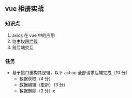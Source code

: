 ## vue 相册实战

### 知识点

1. axios 在 vue 中的应用
2. 路由权限拦截
3. 前后端交互

### 任务

- 基于接口重构其逻辑，以下 action 全部请求后端完成（10 分）
  - 数据获取（4 分）
  - 数据编辑（更新）（3 分）
  - 数据删除（3 分）e
